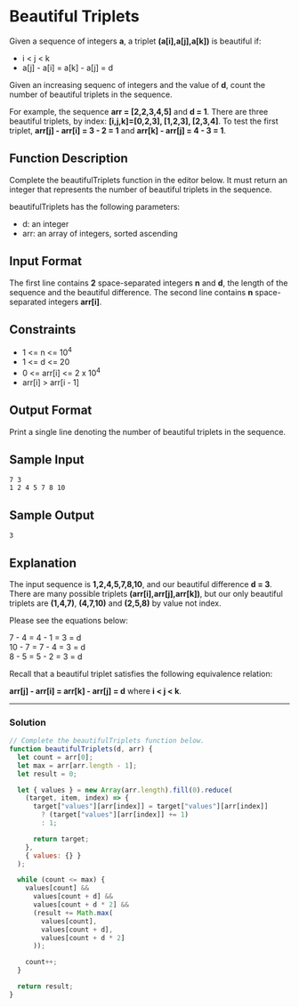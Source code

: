 # Beautiful Triplets

Given a sequence of integers **a**, a triplet **(a[i],a[j],a[k])** is beautiful if:

- i < j < k
- a[j] - a[i] = a[k] - a[j] = d

Given an increasing sequenc of integers and the value of **d**, count the number of beautiful triplets in the sequence.

For example, the sequence **arr = [2,2,3,4,5]** and **d = 1**. There are three beautiful triplets, by index: **[i,j,k]=[0,2,3], [1,2,3], [2,3,4]**. To test the first triplet, **arr[j] - arr[i] = 3 - 2 = 1** and **arr[k] - arr[j] = 4 - 3 = 1**.

## Function Description

Complete the beautifulTriplets function in the editor below. It must return an integer that represents the number of beautiful triplets in the sequence.

beautifulTriplets has the following parameters:

- d: an integer
- arr: an array of integers, sorted ascending

## Input Format

The first line contains **2** space-separated integers **n** and **d**, the length of the sequence and the beautiful difference.
The second line contains **n** space-separated integers **arr[i]**.

## Constraints

- 1 <= n <= 10<sup>4</sup>
- 1 <= d <= 20
- 0 <= arr[i] <= 2 x 10<sup>4</sup>
- arr[i] > arr[i - 1]

## Output Format

Print a single line denoting the number of beautiful triplets in the sequence.

## Sample Input

```
7 3
1 2 4 5 7 8 10
```

## Sample Output

```
3
```

## Explanation

The input sequence is **1,2,4,5,7,8,10**, and our beautiful difference **d = 3**. There are many possible triplets **(arr[i],arr[j],arr[k])**, but our only beautiful triplets are **(1,4,7)**, **(4,7,10)** and **(2,5,8)** by value not index.

Please see the equations below:

7 - 4 = 4 - 1 = 3 = d<br/>
10 - 7 = 7 - 4 = 3 = d<br/>
8 - 5 = 5 - 2 = 3 = d<br/>

Recall that a beautiful triplet satisfies the following equivalence relation:<br/>

**arr[j] - arr[i] = arr[k] - arr[j] = d** where **i < j < k**.

---

### Solution

```javascript
// Complete the beautifulTriplets function below.
function beautifulTriplets(d, arr) {
  let count = arr[0];
  let max = arr[arr.length - 1];
  let result = 0;

  let { values } = new Array(arr.length).fill(0).reduce(
    (target, item, index) => {
      target["values"][arr[index]] = target["values"][arr[index]]
        ? (target["values"][arr[index]] += 1)
        : 1;

      return target;
    },
    { values: {} }
  );

  while (count <= max) {
    values[count] &&
      values[count + d] &&
      values[count + d * 2] &&
      (result += Math.max(
        values[count],
        values[count + d],
        values[count + d * 2]
      ));

    count++;
  }

  return result;
}
```
